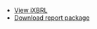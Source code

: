 * [View iXBRL](https://xbrlinternational.github.io/ixbrl-samples/ixbrl/gleif-annual-report-2017/gleif-annual-report-2017.html)
* [Download report package](https://xbrlinternational.github.io/ixbrl-samples/ixbrl/gleif-annual-report-2017/gleif-annual-report-2017.zip)
